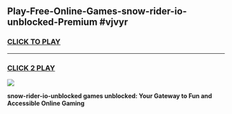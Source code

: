 
## Play-Free-Online-Games-snow-rider-io-unblocked-Premium #vjvyr
<h3>
<a href="https://premium.freeplayer.one?title=snow-rider-io-unblocked&ref=8M">CLICK TO PLAY</a></h3>
<hr>

<h3>
<a href="https://premium.freeplayer.one?title=snow-rider-io-unblocked&ref=8M">CLICK 2 PLAY</a>
  
</h3>

<a href="https://premium.freeplayer.one?title=snow-rider-io-unblocked&ref=8M"><img src="https://clearcache.store/games.png"></a>


**snow-rider-io-unblocked games unblocked: Your Gateway to Fun and Accessible Online Gaming**
